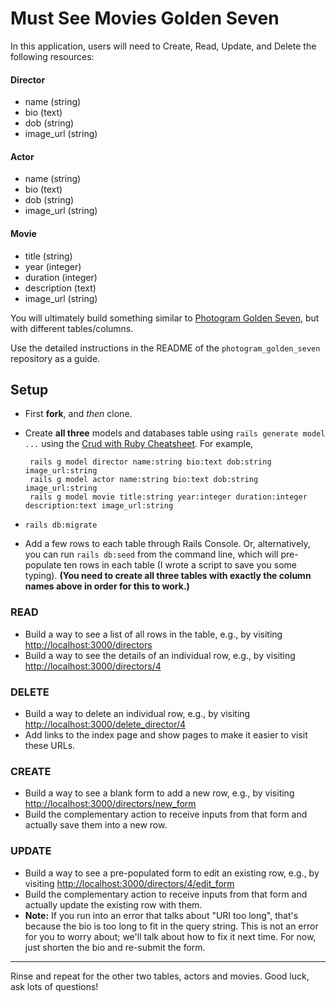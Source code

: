 # Must See Movies Golden Seven

In this application, users will need to Create, Read, Update, and Delete the following resources:

#### Director

 - name (string)
 - bio (text)
 - dob (string)
 - image_url (string)

#### Actor

 - name (string)
 - bio (text)
 - dob (string)
 - image_url (string)

#### Movie

 - title (string)
 - year (integer)
 - duration (integer)
 - description (text)
 - image_url (string)

You will ultimately build something similar to [Photogram Golden Seven](https://photogram-golden-seven-target.herokuapp.com), but with different tables/columns.

Use the detailed instructions in the README of the `photogram_golden_seven` repository as a guide.

## Setup

 - First **fork**, and *then* clone.
 - Create **all three** models and databases table using `rails generate model ...` using the [Crud with Ruby Cheatsheet](https://guides.firstdraft.com/crud-with-ruby.html). For example,

        rails g model director name:string bio:text dob:string image_url:string
        rails g model actor name:string bio:text dob:string image_url:string
        rails g model movie title:string year:integer duration:integer description:text image_url:string

 - `rails db:migrate`
 - Add a few rows to each table through Rails Console. Or, alternatively, you can run `rails db:seed` from the command line, which will pre-populate ten rows in each table (I wrote a script to save you some typing). **(You need to create all three tables with exactly the column names above in order for this to work.)**

### READ

 - Build a way to see a list of all rows in the table, e.g., by visiting [http://localhost:3000/directors](http://localhost:3000/directors)
 - Build a way to see the details of an individual row, e.g., by visiting [http://localhost:3000/directors/4](http://localhost:3000/directors/4)

### DELETE

 - Build a way to delete an individual row, e.g., by visiting [http://localhost:3000/delete_director/4](http://localhost:3000/delete_director/4)
 - Add links to the index page and show pages to make it easier to visit these URLs.

### CREATE

 - Build a way to see a blank form to add a new row, e.g., by visiting [http://localhost:3000/directors/new_form](http://localhost:3000/directors/new_form)
 - Build the complementary action to receive inputs from that form and actually save them into a new row.

### UPDATE

 - Build a way to see a pre-populated form to edit an existing row, e.g., by visiting [http://localhost:3000/directors/4/edit_form](http://localhost:3000/directors/4/edit_form)
 - Build the complementary action to receive inputs from that form and actually update the existing row with them.
 - **Note:** If you run into an error that talks about "URI too long", that's because the bio is too long to fit in the query string. This is not an error for you to worry about; we'll talk about how to fix it next time. For now, just shorten the bio and re-submit the form.

---

Rinse and repeat for the other two tables, actors and movies. Good luck, ask lots of questions!

